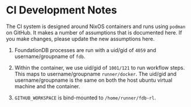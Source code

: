# CI Development Notes

The CI system is designed around NixOS containers and runs using
`podman` on GitHub. It makes a number of assumptions that is
documented here. If you make changes, please update the new
assumptions here.

1. FoundationDB processes are run with a uid/gid of `4059` and
   username/groupname of `fdb`.

2. Within the container, we use uid/gid of `1001/121` to run workflow
   steps. This maps to username/groupname `runner/docker`. The uid/gid
   and username/groupname is the same on both the host ubuntu virtual
   machine and the container.

3. `GITHUB_WORKSPACE` is bind-mounted to `/home/runner/fdb-rl`.
